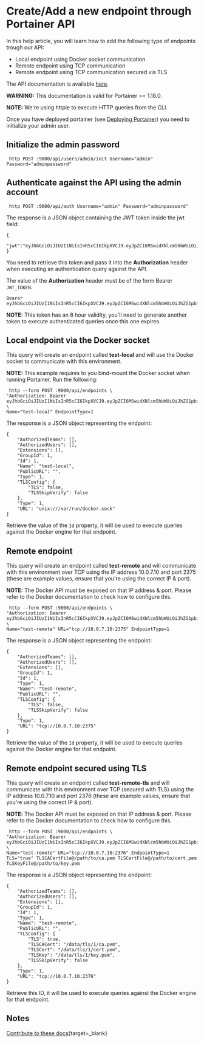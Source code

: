 # Create/Add a new endpoint through Portainer API

In this help article, you will learn how to add the following type of endpoints trough our API:

* Local endpoint using Docker socket communication
* Remote endpoint using TCP communication
* Remote endpoint using TCP communication secured via TLS

The API documentation is available [here](https://app.swaggerhub.com/apis/deviantony/portainer/).

<b>WARNING:</b> This documentation is valid for Portainer >= 1.18.0.

<b>NOTE:</b> We're using httpie to execute HTTP queries from the CLI.

Once you have deployed portainer (see [Deploying Portainer](../deploy/requirements.md)) you need to initialize your admin user.

## Initialize the admin password

<pre><code> http POST :9000/api/users/admin/init Username="admin" Password="adminpassword"</code></pre>

## Authenticate against the API using the admin account

<pre><code> http POST :9000/api/auth Username="admin" Password="adminpassword"</code></pre>

The response is a JSON object containing the JWT token inside the jwt field:

<pre><code>{
  "jwt":"eyJhbGciOiJIUzI1NiIsInR5cCI6IkpXVCJ9.eyJpZCI6MSwidXNlcm5hbWUiOiJhZG1pbiIsInJvbGUiOjEsImV4cCI6MTQ5OTM3NjE1NH0.NJ6vE8FY1WG6jsRQzfMqeatJ4vh2TWAeeYfDhP71YEE"
}</code></pre>

You need to retrieve this token and pass it into the <b>Authorization</b> header when executing an authentication query against the API.

The value of the <b>Authorization</b> header must be of the form Bearer <code>JWT_TOKEN</code>.

<pre><code>Bearer eyJhbGciOiJIUzI1NiIsInR5cCI6IkpXVCJ9.eyJpZCI6MSwidXNlcm5hbWUiOiJhZG1pbiIsInJvbGUiOjEsImV4cCI6MTQ5OTM3NjE1NH0.NJ6vE8FY1WG6jsRQzfMqeatJ4vh2TWAeeYfDhP71YEE</code></pre>

<b>NOTE:</b> This token has an 8 hour validity, you'll need to generate another token to execute authenticated queries once this one expires.

## Local endpoint via the Docker socket

This query will create an endpoint called <b>test-local</b> and will use the Docker socket to communicate with this environment.

<b>NOTE:</b> This example requires to you bind-mount the Docker socket when running Portainer. Run the following:

<pre><code> http --form POST :9000/api/endpoints \
"Authorization: Bearer eyJhbGciOiJIUzI1NiIsInR5cCI6IkpXVCJ9.eyJpZCI6MSwidXNlcm5hbWUiOiJhZG1pbiIsInJvbGUiOjEsImV4cCI6MTQ5OTM3NjE1NH0.NJ6vE8FY1WG6jsRQzfMqeatJ4vh2TWAeeYfDhP71YEE" \
Name="test-local" EndpointType=1</code></pre>

The response is a JSON object representing the endpoint:

<pre><code>{
    "AuthorizedTeams": [], 
    "AuthorizedUsers": [], 
    "Extensions": [], 
    "GroupId": 1, 
    "Id": 1, 
    "Name": "test-local", 
    "PublicURL": "",
    "Type": 1,
    "TLSConfig": {
        "TLS": false, 
        "TLSSkipVerify": false
    }, 
    "Type": 1, 
    "URL": "unix:///var/run/docker.sock"
}</code></pre>

Retrieve the value of the <code>Id</code> property, it will be used to execute queries against the Docker engine for that endpoint.

## Remote endpoint

This query will create an endpoint called <b>test-remote</b> and will communicate with this environment over TCP using the IP address 10.0.7.10 and port 2375 (these are example values, ensure that you're using the correct IP & port).

<b>NOTE:</b> The Docker API must be exposed on that IP address & port. Please refer to the Docker documentation to check how to configure this.

<pre><code> http --form POST :9000/api/endpoints \
"Authorization: Bearer eyJhbGciOiJIUzI1NiIsInR5cCI6IkpXVCJ9.eyJpZCI6MSwidXNlcm5hbWUiOiJhZG1pbiIsInJvbGUiOjEsImV4cCI6MTQ5OTM3NjE1NH0.NJ6vE8FY1WG6jsRQzfMqeatJ4vh2TWAeeYfDhP71YEE" \
Name="test-remote" URL="tcp://10.0.7.10:2375" EndpointType=1</code></pre>

The response is a JSON object representing the endpoint:

<pre><code>{
    "AuthorizedTeams": [], 
    "AuthorizedUsers": [], 
    "Extensions": [], 
    "GroupId": 1, 
    "Id": 1, 
    "Type": 1,
    "Name": "test-remote", 
    "PublicURL": "", 
    "TLSConfig": {
        "TLS": false, 
        "TLSSkipVerify": false
    }, 
    "Type": 1, 
    "URL": "tcp://10.0.7.10:2375"
}</code></pre>

Retrieve the value of the <code>Id</code> property, it will be used to execute queries against the Docker engine for that endpoint.

## Remote endpoint secured using TLS

This query will create an endpoint called <b>test-remote-tls</b> and will communicate with this environment over TCP (secured with TLS) using the IP address 10.0.7.10 and port 2376 (these are example values, ensure that you're using the correct IP & port).

<b>NOTE:</b> The Docker API must be exposed on that IP address & port. Please refer to the Docker documentation to check how to configure this.

<pre><code> http --form POST :9000/api/endpoints \
"Authorization: Bearer eyJhbGciOiJIUzI1NiIsInR5cCI6IkpXVCJ9.eyJpZCI6MSwidXNlcm5hbWUiOiJhZG1pbiIsInJvbGUiOjEsImV4cCI6MTQ5OTM3NjE1NH0.NJ6vE8FY1WG6jsRQzfMqeatJ4vh2TWAeeYfDhP71YEE" \
Name="test-remote" URL="tcp://10.0.7.10:2376" EndpointType=1 TLS="true" TLSCACertFile@/path/to/ca.pem TLSCertFile@/path/to/cert.pem TLSKeyFile@/path/to/key.pem</code></pre>

The response is a JSON object representing the endpoint:

<pre><code>{
    "AuthorizedTeams": [], 
    "AuthorizedUsers": [], 
    "Extensions": [], 
    "GroupId": 1, 
    "Id": 1, 
    "Type": 1,
    "Name": "test-remote", 
    "PublicURL": "", 
    "TLSConfig": {
        "TLS": true, 
        "TLSCACert": "/data/tls/1/ca.pem", 
        "TLSCert": "/data/tls/1/cert.pem", 
        "TLSKey": "/data/tls/1/key.pem", 
        "TLSSkipVerify": false
    }, 
    "Type": 1, 
    "URL": "tcp://10.0.7.10:2376"
}</code></pre>

Retrieve this ID, it will be used to execute queries against the Docker engine for that endpoint.

## Notes

[Contribute to these docs](https://github.com/portainer/portainer-docs/blob/master/contributing.md){target=_blank}